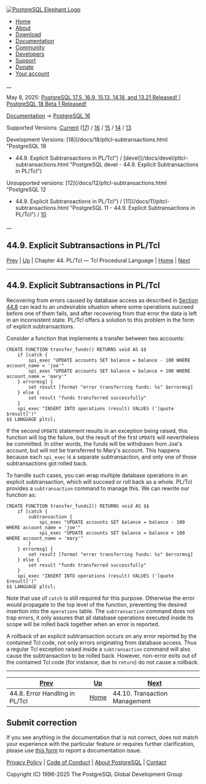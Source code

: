 [ ![PostgreSQL Elephant Logo](/media/img/about/press/elephant.png) ](/)

  * [Home](/ "Home")
  * [About](/about/ "About")
  * [Download](/download/ "Download")
  * [Documentation](/docs/ "Documentation")
  * [Community](/community/ "Community")
  * [Developers](/developer/ "Developers")
  * [Support](/support/ "Support")
  * [Donate](/about/donate/ "Donate")
  * [Your account](/account/ "Your account")

__

May 8, 2025: [ PostgreSQL 17.5, 16.9, 15.13, 14.18, and 13.21 Released! ](/about/news/postgresql-175-169-1513-1418-and-1321-released-3072/) | [ PostgreSQL 18 Beta 1 Released! ](/about/news/postgresql-18-beta-1-released-3070/)

[Documentation](/docs/ "Documentation") -> [PostgreSQL
16](/docs/16/index.html)

Supported Versions: [Current](/docs/current/pltcl-subtransactions.html
"PostgreSQL 17 - 44.9. Explicit Subtransactions in PL/Tcl")
([17](/docs/17/pltcl-subtransactions.html "PostgreSQL 17 - 44.9. Explicit
Subtransactions in PL/Tcl")) / [16](/docs/16/pltcl-subtransactions.html
"PostgreSQL 16 - 44.9. Explicit Subtransactions in PL/Tcl") /
[15](/docs/15/pltcl-subtransactions.html "PostgreSQL 15 - 44.9. Explicit
Subtransactions in PL/Tcl") / [14](/docs/14/pltcl-subtransactions.html
"PostgreSQL 14 - 44.9. Explicit Subtransactions in PL/Tcl") /
[13](/docs/13/pltcl-subtransactions.html "PostgreSQL 13 - 44.9. Explicit
Subtransactions in PL/Tcl")

Development Versions: [18](/docs/18/pltcl-subtransactions.html "PostgreSQL 18
- 44.9. Explicit Subtransactions in PL/Tcl") / [devel](/docs/devel/pltcl-
subtransactions.html "PostgreSQL devel - 44.9. Explicit Subtransactions in
PL/Tcl")

Unsupported versions: [12](/docs/12/pltcl-subtransactions.html "PostgreSQL 12
- 44.9. Explicit Subtransactions in PL/Tcl") / [11](/docs/11/pltcl-
subtransactions.html "PostgreSQL 11 - 44.9. Explicit Subtransactions in
PL/Tcl") / [10](/docs/10/pltcl-subtransactions.html "PostgreSQL 10 -
44.9. Explicit Subtransactions in PL/Tcl")

__

44.9. Explicit Subtransactions in PL/Tcl  
---  
[Prev](pltcl-error-handling.html "44.8. Error Handling in PL/Tcl")  | [Up](pltcl.html "Chapter 44. PL/Tcl — Tcl Procedural Language") | Chapter 44. PL/Tcl — Tcl Procedural Language | [Home](index.html "PostgreSQL 16.9 Documentation") |  [Next](pltcl-transactions.html "44.10. Transaction Management")  
  
* * *

## 44.9. Explicit Subtransactions in PL/Tcl #

Recovering from errors caused by database access as described in [Section
44.8](pltcl-error-handling.html "44.8. Error Handling in PL/Tcl") can lead to
an undesirable situation where some operations succeed before one of them
fails, and after recovering from that error the data is left in an
inconsistent state. PL/Tcl offers a solution to this problem in the form of
explicit subtransactions.

Consider a function that implements a transfer between two accounts:

    
    
    CREATE FUNCTION transfer_funds() RETURNS void AS $$
        if [catch {
            spi_exec "UPDATE accounts SET balance = balance - 100 WHERE account_name = 'joe'"
            spi_exec "UPDATE accounts SET balance = balance + 100 WHERE account_name = 'mary'"
        } errormsg] {
            set result [format "error transferring funds: %s" $errormsg]
        } else {
            set result "funds transferred successfully"
        }
        spi_exec "INSERT INTO operations (result) VALUES ('[quote $result]')"
    $$ LANGUAGE pltcl;
    

If the second `UPDATE` statement results in an exception being raised, this
function will log the failure, but the result of the first `UPDATE` will
nevertheless be committed. In other words, the funds will be withdrawn from
Joe's account, but will not be transferred to Mary's account. This happens
because each `spi_exec` is a separate subtransaction, and only one of those
subtransactions got rolled back.

To handle such cases, you can wrap multiple database operations in an explicit
subtransaction, which will succeed or roll back as a whole. PL/Tcl provides a
`subtransaction` command to manage this. We can rewrite our function as:

    
    
    CREATE FUNCTION transfer_funds2() RETURNS void AS $$
        if [catch {
            subtransaction {
                spi_exec "UPDATE accounts SET balance = balance - 100 WHERE account_name = 'joe'"
                spi_exec "UPDATE accounts SET balance = balance + 100 WHERE account_name = 'mary'"
            }
        } errormsg] {
            set result [format "error transferring funds: %s" $errormsg]
        } else {
            set result "funds transferred successfully"
        }
        spi_exec "INSERT INTO operations (result) VALUES ('[quote $result]')"
    $$ LANGUAGE pltcl;
    

Note that use of `catch` is still required for this purpose. Otherwise the
error would propagate to the top level of the function, preventing the desired
insertion into the `operations` table. The `subtransaction` command does not
trap errors, it only assures that all database operations executed inside its
scope will be rolled back together when an error is reported.

A rollback of an explicit subtransaction occurs on any error reported by the
contained Tcl code, not only errors originating from database access. Thus a
regular Tcl exception raised inside a `subtransaction` command will also cause
the subtransaction to be rolled back. However, non-error exits out of the
contained Tcl code (for instance, due to `return`) do not cause a rollback.

* * *

[Prev](pltcl-error-handling.html "44.8. Error Handling in PL/Tcl")  | [Up](pltcl.html "Chapter 44. PL/Tcl — Tcl Procedural Language") |  [Next](pltcl-transactions.html "44.10. Transaction Management")  
---|---|---  
44.8. Error Handling in PL/Tcl  | [Home](index.html "PostgreSQL 16.9 Documentation") |  44.10. Transaction Management  
  
## Submit correction

If you see anything in the documentation that is not correct, does not match
your experience with the particular feature or requires further clarification,
please use [this form](/account/comments/new/16/pltcl-subtransactions.html/)
to report a documentation issue.

[Privacy Policy](/about/privacypolicy) | [Code of Conduct](/about/policies/coc/) | [About PostgreSQL](/about/) | [Contact](/about/contact/)  

Copyright (C) 1996-2025 The PostgreSQL Global Development Group

